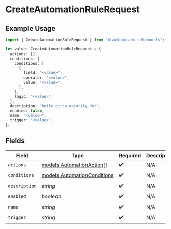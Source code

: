 # CreateAutomationRuleRequest

## Example Usage

```typescript
import { CreateAutomationRuleRequest } from "blackboxlabs-sdk/models";

let value: CreateAutomationRuleRequest = {
  actions: [],
  conditions: {
    conditions: [
      {
        field: "<value>",
        operator: "<value>",
        value: "<value>",
      },
    ],
    logic: "<value>",
  },
  description: "knife circa majority for",
  enabled: false,
  name: "<value>",
  trigger: "<value>",
};
```

## Fields

| Field                                                            | Type                                                             | Required                                                         | Description                                                      |
| ---------------------------------------------------------------- | ---------------------------------------------------------------- | ---------------------------------------------------------------- | ---------------------------------------------------------------- |
| `actions`                                                        | [models.AutomationAction](../models/automationaction.md)[]       | :heavy_check_mark:                                               | N/A                                                              |
| `conditions`                                                     | [models.AutomationConditions](../models/automationconditions.md) | :heavy_check_mark:                                               | N/A                                                              |
| `description`                                                    | *string*                                                         | :heavy_check_mark:                                               | N/A                                                              |
| `enabled`                                                        | *boolean*                                                        | :heavy_check_mark:                                               | N/A                                                              |
| `name`                                                           | *string*                                                         | :heavy_check_mark:                                               | N/A                                                              |
| `trigger`                                                        | *string*                                                         | :heavy_check_mark:                                               | N/A                                                              |